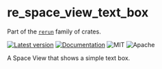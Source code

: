 # re_space_view_text_box

Part of the [`rerun`](https://github.com/rerun-io/rerun) family of crates.

[![Latest version](https://img.shields.io/crates/v/re_space_view_text_box.svg)](https://crates.io/crates/re_space_view_text_box)
[![Documentation](https://docs.rs/re_space_view_text_box/badge.svg)](https://docs.rs/re_space_view_text_box)
![MIT](https://img.shields.io/badge/license-MIT-blue.svg)
![Apache](https://img.shields.io/badge/license-Apache-blue.svg)

A Space View that shows a simple text box.

